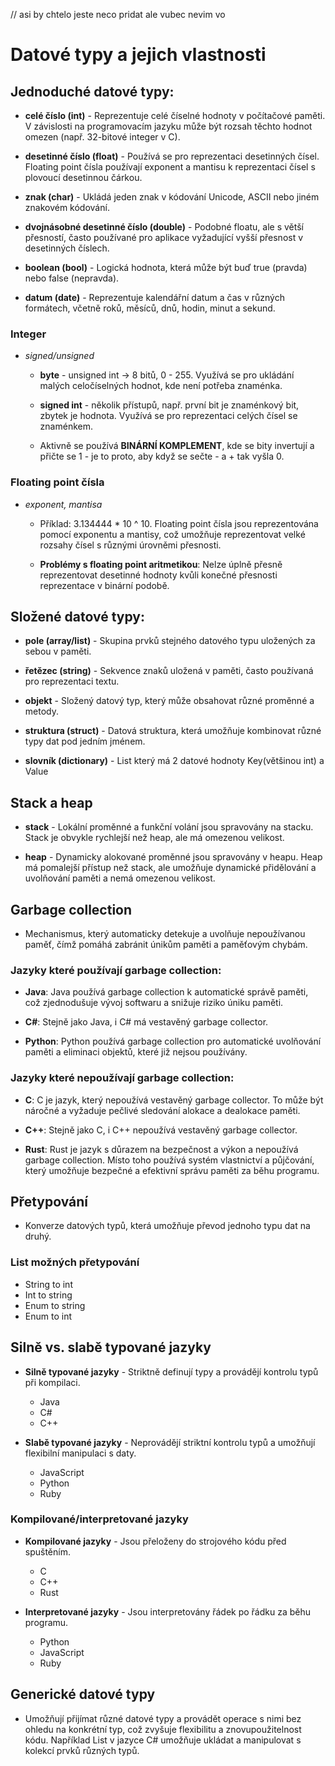 // asi by chtelo jeste neco pridat ale vubec nevim vo
# Datové typy a jejich vlastnosti

## Jednoduché datové typy:

- **celé číslo (int)** - Reprezentuje celé číselné hodnoty v počítačové paměti. V závislosti na programovacím jazyku může být rozsah těchto hodnot omezen (např. 32-bitové integer v C).

- **desetinné číslo (float)** - Používá se pro reprezentaci desetinných čísel. Floating point čísla používají exponent a mantisu k reprezentaci čísel s plovoucí desetinnou čárkou.

- **znak (char)** - Ukládá jeden znak v kódování Unicode, ASCII nebo jiném znakovém kódování.

- **dvojnásobné desetinné číslo (double)** - Podobné floatu, ale s větší přesností, často používané pro aplikace vyžadující vyšší přesnost v desetinných číslech.

- **boolean (bool)** - Logická hodnota, která může být buď true (pravda) nebo false (nepravda).

- **datum (date)** - Reprezentuje kalendářní datum a čas v různých formátech, včetně roků, měsíců, dnů, hodin, minut a sekund.

### Integer

- *signed/unsigned*

    - **byte** - unsigned int -> 8 bitů, 0 - 255. Využívá se pro ukládání malých celočíselných hodnot, kde není potřeba znaménka.

    - **signed int** - několik přístupů, např. první bit je znaménkový bit, zbytek je hodnota. Využívá se pro reprezentaci celých čísel se znaménkem.

    - Aktivně se používá **BINÁRNÍ KOMPLEMENT**, kde se bity invertují a přičte se 1 - je to proto, aby když se sečte - a + tak vyšla 0.

### Floating point čísla

- *exponent, mantisa*

    - Příklad: 3.134444 * 10 ^ 10. Floating point čísla jsou reprezentována pomocí exponentu a mantisy, což umožňuje reprezentovat velké rozsahy čísel s různými úrovněmi přesnosti.

    - **Problémy s floating point aritmetikou**: Nelze úplně přesně reprezentovat desetinné hodnoty kvůli konečné přesnosti reprezentace v binární podobě.


## Složené datové typy:

- **pole (array/list)** - Skupina prvků stejného datového typu uložených za sebou v paměti.

- **řetězec (string)** - Sekvence znaků uložená v paměti, často používaná pro reprezentaci textu.

- **objekt** - Složený datový typ, který může obsahovat různé proměnné a metody.

- **struktura (struct)** - Datová struktura, která umožňuje kombinovat různé typy dat pod jedním jménem.

- **slovník (dictionary)** - List který má 2 datové hodnoty Key(většinou int) a Value

## Stack a heap

- **stack** - Lokální proměnné a funkční volání jsou spravovány na stacku. Stack je obvykle rychlejší než heap, ale má omezenou velikost.

- **heap** - Dynamicky alokované proměnné jsou spravovány v heapu. Heap má pomalejší přístup než stack, ale umožňuje dynamické přidělování a uvolňování paměti a nemá omezenou velikost.

## Garbage collection

- Mechanismus, který automaticky detekuje a uvolňuje nepoužívanou paměť, čímž pomáhá zabránit únikům paměti a paměťovým chybám.
### Jazyky které používají garbage collection:

- **Java**: Java používá garbage collection k automatické správě paměti, což zjednodušuje vývoj softwaru a snižuje riziko úniku paměti.

- **C#**: Stejně jako Java, i C# má vestavěný garbage collector.

- **Python**: Python používá garbage collection pro automatické uvolňování paměti a eliminaci objektů, které již nejsou používány.

### Jazyky které nepoužívají garbage collection:

- **C**: C je jazyk, který nepoužívá vestavěný garbage collector. To může být náročné a vyžaduje pečlivé sledování alokace a dealokace paměti.

- **C++**: Stejně jako C, i C++ nepoužívá vestavěný garbage collector.

- **Rust**: Rust je jazyk s důrazem na bezpečnost a výkon a nepoužívá garbage collection. Místo toho používá systém vlastnictví a půjčování, který umožňuje bezpečné a efektivní správu paměti za běhu programu.

## Přetypování

- Konverze datových typů, která umožňuje převod jednoho typu dat na druhý.
### List možných přetypování
- String to int
- Int to string
- Enum to string
- Enum to int

## Silně vs. slabě typované jazyky

- **Silně typované jazyky** - Striktně definují typy a provádějí kontrolu typů při kompilaci.
    - Java
    - C#
    - C++

- **Slabě typované jazyky** - Neprovádějí striktní kontrolu typů a umožňují flexibilní manipulaci s daty.
    - JavaScript
    - Python
    - Ruby

### Kompilované/interpretované jazyky

- **Kompilované jazyky** - Jsou přeloženy do strojového kódu před spuštěním.
    - C
    - C++
    - Rust

- **Interpretované jazyky** - Jsou interpretovány řádek po řádku za běhu programu.
    - Python
    - JavaScript
    - Ruby
## Generické datové typy

- Umožňují přijímat různé datové typy a provádět operace s nimi bez ohledu na konkrétní typ, což zvyšuje flexibilitu a znovupoužitelnost kódu. Například List<T> v jazyce C# umožňuje ukládat a manipulovat s kolekcí prvků různých typů.

